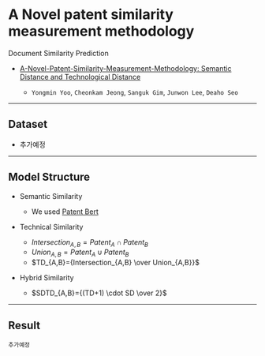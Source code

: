 # A Novel patent similarity measurement methodology

Document Similarity Prediction

  * [A-Novel-Patent-Similarity-Measurement-Methodology: Semantic Distance and Technological Distance](주소추가)
  
    * `Yongmin Yoo`, `Cheonkam Jeong`, `Sanguk Gim`, `Junwon Lee`, `Deaho Seo`

-------------------------------------------------

## Dataset

  * 추가예정

-------------------------------------------------

## Model Structure

  * Semantic Similarity
    
    * We used [Patent Bert](https://huggingface.co/anferico/bert-for-patents)

  * Technical Similarity
    
    * $Intersection_{A,B}=Patent_{A} \cap Patent_{B}$
    * $Union_{A,B}=Patent_{A} \cup Patent_{B}$
    * $TD_{A,B}={Intersection_{A,B} \over Union_{A,B}}$

  * Hybrid Similarity

    * $SDTD_{A,B}={(TD+1) \cdot SD \over 2}$
  
 -------------------------------------------------
 
 ## Result

    추가예정

